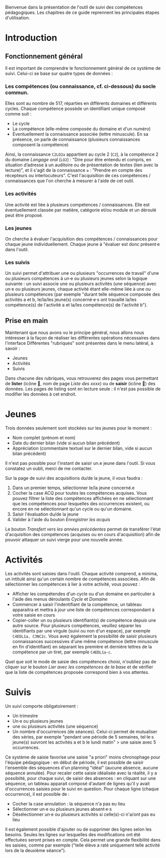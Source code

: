 Bienvenue dans la présentation de l'outil de suivi des compétences pédagogiques. Les chapitres de ce guide reprennent les principales étapes d'utilisation.

# Introduction
## Fonctionnement général
Il est important de comprendre le fonctionnement général de ce système de suivi. Celui-ci se base sur quatre types de données :

### Les compétences (ou connaissance, cf. ci-dessous) du socle commun. 
Elles sont au nombre de 517, réparties en différents domaines et différents cycles. Chaque compétence possède un identifiant unique composé comme suit :

- Le cycle
- La compétence (elle-même composée du domaine et d'un numéro)
- Éventuellement la connaissance associée (lettre minuscule). En sa présence, on parle de connaissance (plusieurs connaissances composent la compétence)

Ainsi, la connaissance `C2LO2a` appartient au cycle 2 (`C2`), à la compétence 2 du domaine *Langage oral* (`LO2`) : "Dire pour être entendu et compris, en situation d’adresse à un auditoire ou de présentation de textes (lien avec la lecture)", et il s'agit de la connaissance `a` : "Prendre en compte des récepteurs ou interlocuteurs".
C'est l'acquisition de ces compétences / connaissances que l'on cherche à mesurer à l'aide de cet outil.

### Les activités
Une activité est liée à plusieurs compétences / connaissances. Elle est éventuellement classée par matière, catégorie et/ou module et un déroulé peut être proposé.

### Les jeunes
On cherche à évaluer l'acquisition des compétences / connaissances pour chaque jeune individuellement. Chaque jeune à "évaluer est donc présent·e dans l'outil.

### Les suivis
Un suivi permet d'attribuer une ou plusieurs "occurrences de travail" d'une ou plusieurs compétences à un·e ou plusieurs jeunes selon la logique suivante : un suivi associe une ou plusieurs activités (une séquence) avec un·e ou plusieurs jeunes, chaque activité étant elle-même liée à une ou plusieurs compétences (par exemple "durant telle séquence composée des activités a et b, le/la/les jeune(s) concerné·e·s ont travaillé la/les compétence(s) de l'activité a et la/les compétence(s) de l'activité b").

## Prise en main
Maintenant que nous avons vu le principe général, nous allons nous intéresser à la façon de réaliser les différentes opérations nécessaires dans l'interface
Différentes "rubriques" sont présentes dans le menu latéral, à savoir :

- Jeunes
- Activités
- Suivis

Dans chacune des rubriques, vous retrouverez des pages vous permettant de **lister** (icône 🔎, nom de page *Liste des xxxx*) ou de **saisir** (icône 📝) des données. Les pages de listing sont en lecture seule : il n'est pas possible de modifier les données à cet endroit.

# Jeunes
Trois données seulement sont stockées sur les jeunes pour le moment :

- Nom complet (prénom et nom)
- Date du dernier bilan (vide si aucun bilan précédent)
- Appréciation (commentaire textuel sur le dernier bilan, vide si aucun bilan précédent)

Il n'est pas possible pour l'instant de saisir un.e jeune dans l'outil. Si vous constatez un oubli, merci de me contacter.

Sur la page de suivi des acquisitions du/de la jeune, il vous faudra :

1. Dans un premier temps, sélectionner le/la jeune concerné.e
2. Cocher la case ACQ pour toutes les compétences acquises. Vous pouvez filtrer la liste des compétences affichées en ne sélectionnant que les compétences pour lesquelles des occurrences existent, ou encore en ne sélectionnant qu'un cycle ou qu'un domaine.
3. Saisir l'évaluation du/de la jeune
4. Valider à l'aide du bouton *Enregistrer les acquis*

Le bouton *Transfert vers les années précédentes* permet de transférer l'état d'acquisition des compétences (acquises ou en cours d'acquisition) afin de pouvoir attaquer un suivi vierge pour une nouvelle année.

# Activités

Les activités sont saisies dans l'outil. Chaque activité comprend, a minima, un intitulé ainsi qu'un certain nombre de compétences associées. Afin de sélectionner les compétences à lier à votre activité, vous pouvez :

- Afficher les compétendes d'un cycle ou d'un domaine en particulier à l'aide des menus déroulants *Cycle* et *Domaine*
- Commencer à saisir l'indentifiant de la compétence, un tableau apparaitra et mettra à jour une liste de compétences correspondant à votre saisie en cours
- Copier-coller un ou plusieurs identifiant(s) de compétence depuis une autre source. Pour plusieurs compétences, veuillez séparer les identifiants par une virgule (suivi ou non d'un espace), par exemple `C4EDL1a, C3NC2c`. Vous avez également la possibilité de saisir plusieurs connaissances successives d'une même compétence (lettre minuscule en fin d'identifiant) en séparant les première et dernière lettres de la compétence par un tiret, par exemple `C4EDL1a-c`.

Quel que soit le mode de saisie des compétences choisi, n'oubliez pas de cliquer sur le bouton *Lier avec les compétences de la base* et de vérifier que la liste de compétences proposée correspond bien à vos attentes.

# Suivis

Un suivi comporte obligatoirement :
- Un trimestre
- Un·e ou plusieurs jeunes
- une ou plusieurs activités (une séquence)
- Un nombre d'occurrences (de séances). Celui-ci permet de mutualiser des séries, par exemple "pendant une période de 5 semaines, tel·le·s jeune(s) suivront les activités a et b le lundi matin" > une saisie avec 5 occurrences.

Ce système de saisie favorise une saisie "a priori" moins chronophage pour l'équipe pédagogique : en début de période, il est possible de saisir l'ensemble des séquences d'un planning "idéal" (aucune absence, aucune séquence annulée).
Pour recaler cette saisie idéalisée avec la réalité, il y a possibiité, pour chaque suivi, de saisir des absences : en cliquant sur une séquence, un tableau apparait composé d'autant de lignes qu'il y avait d'occurrences saisies pour le suivi en question. Pour chaque ligne (chaque occurrence), il est possible de :
- Cocher la case annulation : la séquence n'a pas eu lieu
- Sélectionner un·e ou plusieurs jeunes absent·e·s
- Désélectionner un·e ou plusieurs activités si celle(s)-ci n'a/ont pas eu lieu

Il est également possible d'ajouter ou de supprimer des lignes selon les besoins. Seules les lignes sur lesquelles des modifications ont été effectuées seront prises en compte.
Cela permet une grande flexibilité dans les saisies, comme par exemple ("telle élève a raté uniquement telle activité lors de la deuxième séance").
